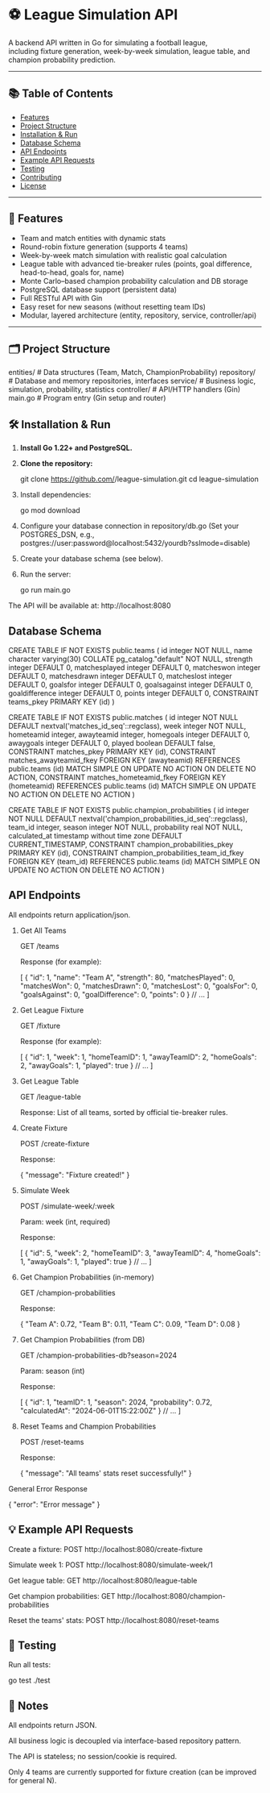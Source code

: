 # ⚽ League Simulation API

A backend API written in Go for simulating a football league,  
including fixture generation, week-by-week simulation, league table, and champion probability prediction.

---

## 📚 Table of Contents

- [Features](#features)
- [Project Structure](#project-structure)
- [Installation & Run](#installation--run)
- [Database Schema](#database-schema)
- [API Endpoints](#api-endpoints)
- [Example API Requests](#example-api-requests)
- [Testing](#testing)
- [Contributing](#contributing)
- [License](#license)

---

## 🚀 Features

- Team and match entities with dynamic stats
- Round-robin fixture generation (supports 4 teams)
- Week-by-week match simulation with realistic goal calculation
- League table with advanced tie-breaker rules (points, goal difference, head-to-head, goals for, name)
- Monte Carlo–based champion probability calculation and DB storage
- PostgreSQL database support (persistent data)
- Full RESTful API with Gin
- Easy reset for new seasons (without resetting team IDs)
- Modular, layered architecture (entity, repository, service, controller/api)

---

## 🗂️ Project Structure
  entities/ # Data structures (Team, Match, ChampionProbability)
  repository/ # Database and memory repositories, interfaces
  service/ # Business logic, simulation, probability, statistics
  controller/ # API/HTTP handlers (Gin)
  main.go # Program entry (Gin setup and router)

## 🛠️ Installation & Run

1. **Install Go 1.22+ and PostgreSQL.**
2. **Clone the repository:**

   git clone https://github.com/<your-username>/league-simulation.git
   cd league-simulation

3. Install dependencies:

   go mod download

4. Configure your database connection in repository/db.go
(Set your POSTGRES_DSN, e.g., postgres://user:password@localhost:5432/yourdb?sslmode=disable)

5. Create your database schema (see below).

6. Run the server:
   
   go run main.go

The API will be available at: http://localhost:8080

## Database Schema

CREATE TABLE IF NOT EXISTS public.teams
(
    id integer NOT NULL,
    name character varying(30) COLLATE pg_catalog."default" NOT NULL,
    strength integer DEFAULT 0,
    matchesplayed integer DEFAULT 0,
    matcheswon integer DEFAULT 0,
    matchesdrawn integer DEFAULT 0,
    matcheslost integer DEFAULT 0,
    goalsfor integer DEFAULT 0,
    goalsagainst integer DEFAULT 0,
    goaldifference integer DEFAULT 0,
    points integer DEFAULT 0,
    CONSTRAINT teams_pkey PRIMARY KEY (id)
)

CREATE TABLE IF NOT EXISTS public.matches
(
    id integer NOT NULL DEFAULT nextval('matches_id_seq'::regclass),
    week integer NOT NULL,
    hometeamid integer,
    awayteamid integer,
    homegoals integer DEFAULT 0,
    awaygoals integer DEFAULT 0,
    played boolean DEFAULT false,
    CONSTRAINT matches_pkey PRIMARY KEY (id),
    CONSTRAINT matches_awayteamid_fkey FOREIGN KEY (awayteamid)
        REFERENCES public.teams (id) MATCH SIMPLE
        ON UPDATE NO ACTION
        ON DELETE NO ACTION,
    CONSTRAINT matches_hometeamid_fkey FOREIGN KEY (hometeamid)
        REFERENCES public.teams (id) MATCH SIMPLE
        ON UPDATE NO ACTION
        ON DELETE NO ACTION
)

CREATE TABLE IF NOT EXISTS public.champion_probabilities
(
    id integer NOT NULL DEFAULT nextval('champion_probabilities_id_seq'::regclass),
    team_id integer,
    season integer NOT NULL,
    probability real NOT NULL,
    calculated_at timestamp without time zone DEFAULT CURRENT_TIMESTAMP,
    CONSTRAINT champion_probabilities_pkey PRIMARY KEY (id),
    CONSTRAINT champion_probabilities_team_id_fkey FOREIGN KEY (team_id)
        REFERENCES public.teams (id) MATCH SIMPLE
        ON UPDATE NO ACTION
        ON DELETE NO ACTION
)

## API Endpoints

All endpoints return application/json.

1. Get All Teams

    GET /teams

    Response (for example):

    [
      {
        "id": 1,
        "name": "Team A",
        "strength": 80,
        "matchesPlayed": 0,
        "matchesWon": 0,
        "matchesDrawn": 0,
        "matchesLost": 0,
        "goalsFor": 0,
        "goalsAgainst": 0,
        "goalDifference": 0,
        "points": 0
      }
      // ...
    ]

2. Get League Fixture

    GET /fixture

    Response (for example):

    [
      {
        "id": 1,
        "week": 1,
        "homeTeamID": 1,
        "awayTeamID": 2,
        "homeGoals": 2,
        "awayGoals": 1,
        "played": true
      }
      // ...
    ]

3. Get League Table

    GET /league-table

    Response:
    List of all teams, sorted by official tie-breaker rules.

4. Create Fixture

    POST /create-fixture

    Response:

    { "message": "Fixture created!" }

5. Simulate Week

    POST /simulate-week/:week

    Param: week (int, required)

    Response:

    [
      {
        "id": 5,
        "week": 2,
        "homeTeamID": 3,
        "awayTeamID": 4,
        "homeGoals": 1,
        "awayGoals": 1,
        "played": true
      }
      // ...
    ]

6. Get Champion Probabilities (in-memory)

    GET /champion-probabilities

    Response:

    {
      "Team A": 0.72,
      "Team B": 0.11,
      "Team C": 0.09,
      "Team D": 0.08
    }

7. Get Champion Probabilities (from DB)

    GET /champion-probabilities-db?season=2024

    Param: season (int)

    Response:

    [
      {
        "id": 1,
        "teamID": 1,
        "season": 2024,
        "probability": 0.72,
        "calculatedAt": "2024-06-01T15:22:00Z"
      }
      // ...
    ]

8. Reset Teams and Champion Probabilities

    POST /reset-teams

    Response:

    { "message": "All teams' stats reset successfully!" }

General Error Response

{
  "error": "Error message"
}


## 💡 Example API Requests

Create a fixture:
  POST http://localhost:8080/create-fixture

Simulate week 1:
  POST http://localhost:8080/simulate-week/1

Get league table:
  GET http://localhost:8080/league-table

Get champion probabilities:
  GET http://localhost:8080/champion-probabilities

Reset the teams' stats:
  POST http://localhost:8080/reset-teams

## 🧪 Testing

Run all tests:

  go test ./test

## 📝 Notes

  All endpoints return JSON.

  All business logic is decoupled via interface-based repository pattern.

  The API is stateless; no session/cookie is required.

  Only 4 teams are currently supported for fixture creation (can be improved for general N).
